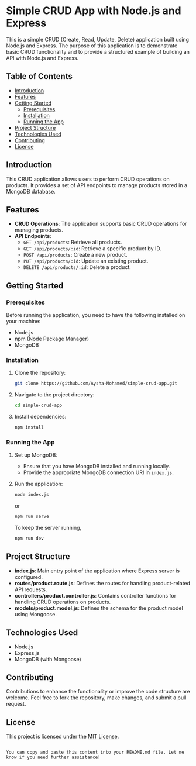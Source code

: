 
# Simple CRUD App with Node.js and Express

This is a simple CRUD (Create, Read, Update, Delete) application built using Node.js and Express. The purpose of this application is to demonstrate basic CRUD functionality and to provide a structured example of building an API with Node.js and Express.

## Table of Contents

- [Introduction](#introduction)
- [Features](#features)
- [Getting Started](#getting-started)
  - [Prerequisites](#prerequisites)
  - [Installation](#installation)
  - [Running the App](#running-the-app)
- [Project Structure](#project-structure)
- [Technologies Used](#technologies-used)
- [Contributing](#contributing)
- [License](#license)

## Introduction

This CRUD application allows users to perform CRUD operations on products. It provides a set of API endpoints to manage products stored in a MongoDB database.

## Features

- **CRUD Operations**: The application supports basic CRUD operations for managing products.
- **API Endpoints**:
  - `GET /api/products`: Retrieve all products.
  - `GET /api/products/:id`: Retrieve a specific product by ID.
  - `POST /api/products`: Create a new product.
  - `PUT /api/products/:id`: Update an existing product.
  - `DELETE /api/products/:id`: Delete a product.

## Getting Started

### Prerequisites

Before running the application, you need to have the following installed on your machine:

- Node.js
- npm (Node Package Manager)
- MongoDB

### Installation

1. Clone the repository:

   ```bash
   git clone https://github.com/Aysha-Mohamed/simple-crud-app.git
   ```

2. Navigate to the project directory:

   ```bash
   cd simple-crud-app
   ```

3. Install dependencies:

   ```bash
   npm install
   ```

### Running the App

1. Set up MongoDB:
   - Ensure that you have MongoDB installed and running locally.
   - Provide the appropriate MongoDB connection URI in `index.js`.

2. Run the application:

   ```bash
   node index.js
   ```
   or
   ```bash
   npm run serve
   ```
   To keep the server running,
    ```bash
   npm run dev
   ```

## Project Structure

- **index.js**: Main entry point of the application where Express server is configured.
- **routes/product.route.js**: Defines the routes for handling product-related API requests.
- **controllers/product.controller.js**: Contains controller functions for handling CRUD operations on products.
- **models/product.model.js**: Defines the schema for the product model using Mongoose.

## Technologies Used

- Node.js
- Express.js
- MongoDB (with Mongoose)

## Contributing

Contributions to enhance the functionality or improve the code structure are welcome. Feel free to fork the repository, make changes, and submit a pull request.

## License

This project is licensed under the [MIT License](LICENSE).
```

You can copy and paste this content into your README.md file. Let me know if you need further assistance!
